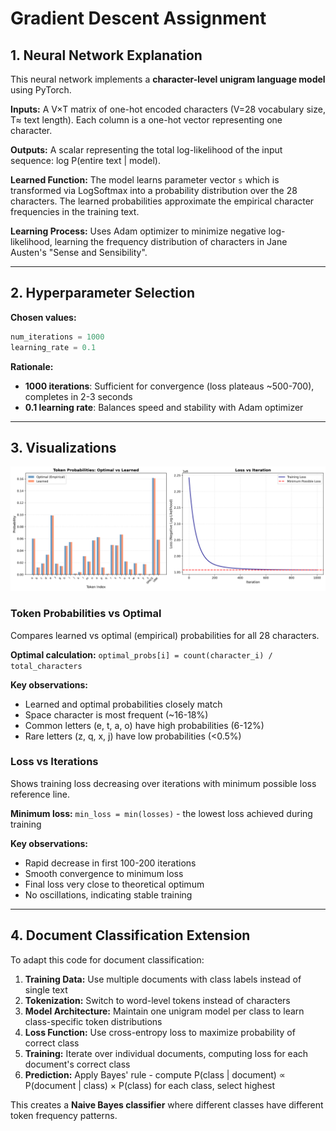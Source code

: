 # Gradient Descent Assignment

## 1. Neural Network Explanation

This neural network implements a **character-level unigram language model** using PyTorch.

**Inputs:** A V×T matrix of one-hot encoded characters (V=28 vocabulary size, T≈ text length). Each column is a one-hot vector representing one character.

**Outputs:** A scalar representing the total log-likelihood of the input sequence: log P(entire text | model).

**Learned Function:** The model learns parameter vector `s` which is transformed via LogSoftmax into a probability distribution over the 28 characters. The learned probabilities approximate the empirical character frequencies in the training text.

**Learning Process:** Uses Adam optimizer to minimize negative log-likelihood, learning the frequency distribution of characters in Jane Austen's "Sense and Sensibility".

---

## 2. Hyperparameter Selection

**Chosen values:**
```python
num_iterations = 1000
learning_rate = 0.1
```

**Rationale:**
- **1000 iterations**: Sufficient for convergence (loss plateaus ~500-700), completes in 2-3 seconds
- **0.1 learning rate**: Balances speed and stability with Adam optimizer


---

## 3. Visualizations
![unigram_results](unigram_results.png)


### Token Probabilities vs Optimal
Compares learned vs optimal (empirical) probabilities for all 28 characters.

**Optimal calculation:** `optimal_probs[i] = count(character_i) / total_characters`

**Key observations:**
- Learned and optimal probabilities closely match
- Space character is most frequent (~16-18%)
- Common letters (e, t, a, o) have high probabilities (6-12%)
- Rare letters (z, q, x, j) have low probabilities (<0.5%)

### Loss vs Iterations
Shows training loss decreasing over iterations with minimum possible loss reference line.

**Minimum loss:** `min_loss = min(losses)` - the lowest loss achieved during training

**Key observations:**
- Rapid decrease in first 100-200 iterations
- Smooth convergence to minimum loss
- Final loss very close to theoretical optimum
- No oscillations, indicating stable training

---

## 4. Document Classification Extension

To adapt this code for document classification:

1. **Training Data:** Use multiple documents with class labels instead of single text
2. **Tokenization:** Switch to word-level tokens instead of characters
3. **Model Architecture:** Maintain one unigram model per class to learn class-specific token distributions
4. **Loss Function:** Use cross-entropy loss to maximize probability of correct class
5. **Training:** Iterate over individual documents, computing loss for each document's correct class
6. **Prediction:** Apply Bayes' rule - compute P(class | document) ∝ P(document | class) × P(class) for each class, select highest

This creates a **Naive Bayes classifier** where different classes have different token frequency patterns.